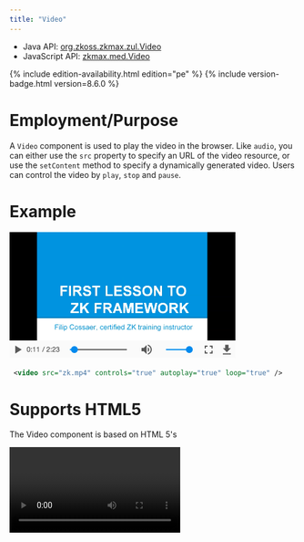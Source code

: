 ```yaml
---
title: "Video"
---
```



- Java API: [org.zkoss.zkmax.zul.Video](https://www.zkoss.org/javadoc/latest/zk/org/zkoss/zkmax/zul/Video.html)
- JavaScript API: [zkmax.med.Video](https://www.zkoss.org/javadoc/latest/jsdoc/classes/zkmax.med.Video.html)

<!--REQUIRED ZK EDITION: PE -->
{% include edition-availability.html edition="pe" %} {% include version-badge.html version=8.6.0 %}

# Employment/Purpose

A `Video` component is used to play the video in the browser. Like
`audio`, you can either use the `src` property to specify an URL of the
video resource, or use the `setContent` method to specify a dynamically
generated video. Users can control the video by `play`, `stop` and
`pause`.

# Example

![](/zk_component_ref/images/Player-Sample.png)

```xml
 <video src="zk.mp4" controls="true" autoplay="true" loop="true" />
```

# Supports HTML5

The Video component is based on HTML 5's

<video>

tag, and supports the following properties: `src`, `autoplay`,
`controls`, `loop`, `playbackRate`, `dimBackground`, `preload`,
`clipToFit`, `poster`, `playsinline` and `crossorigin`.

## Supported Formats

[mp4, WebM, ogg](https://developer.mozilla.org/en-US/docs/Web/HTML/Supported_media_formats#File_formats)

# autoplay

Just set autoplay to `true` doesn't always work because **autoplay
policy is different among browsers**. Please refer to
[autoplay-policy-changes](https://developers.google.com/web/updates/2017/09/autoplay-policy-changes)
and
[auto-play-policy-changes-for-macos](https://webkit.org/blog/7734/auto-play-policy-changes-for-macos/).

# Multiple Sources

Most browsers do not support all the video formats, so you can specify
multiple source files in different formats for different browsers. If
the first format is not supported by the browser, it will fallback to
the 2nd format. For example:

```xml
 <video src="zk.mp4, zk.webm, zk.ogg" />
```

# enableFullScreen

For security reasons, fullScreen API can only be initiated by an user
gesture. Therefore the Video component only provides a client-side
method `enableFullScreen()` to enable the full screen mode.

```xml
<video id="player" src="zk.mp4" controls="true"/>
<button xmlns:w="client" w:onClick="zk.$('$player').enableFullScreen()" />
```

# dimBackground

The Video component provides a theater mode, If dimBackground="true",
the whole page will be covered by translucent black by default except
the Video.

When the theater mode is enabled, user can click anywhere on the page
outside the Video to disable theater mode and return to the normal view.

![](/zk_component_ref/images/Player-turnOffLight.png)

```xml
 <video src="zk.mp4" dimBackground="true" />
```

By default, css of dimBackground has two properties as shown in the
following css code.

You can also customize the background in your preference by simply
overriding .z-video-dim-background in css.

```css
<style>
.z-video-dim-background {
    background: black;
    opacity: 0.8;
}
</style>
```

# playbackRate

The Video component provides setPlaybackRate(double) to control the
video playing speed. The valid value depends on the displayed browser.

Default: 1.0

```xml
 <video src="zk.mp4" playbackRate="0.5" />
```

# currentTime

The Video component provides `setCurrentTime(double)` to jump to the
specified time-point (in seconds) of the playback video.

```xml
 <video src="zk.mp4" currentTime="60" />
```

# playing

The Video component provides `setPlaying(boolean)` to play or pause the
video.

playing="true" is same as invoking `play()`; playing="false" is same as
invoking `pause()`.

```xml
 <video src="zk.mp4" playing="false" />
```

# volume

The Video component provides `setVolume(double)` to change the volume.
The value should range between 0.0 and 1.0.

Default: 1.0

```xml
 <video src="zk.mp4" volume="0.5" />
```

# muted

The Video component provides `setMuted(boolean)` to mute the video.

Default: false

```xml
 <video src="zk.mp4" muted="true" />
```

# clipToFit

The Video component provides setClipToFit(boolean) to clip the video
when the source size doesn't fit the size specified in the Video tag.

For example:

The source image used in the sample below is 450 \* 320. When you set
width="300px", height="320px", by default, blank space will be inserted
above and below the video to preserve the aspect ratio (left image);
when you set clipToFit="true", it will cut off the sides and fill up the
space (right image).

<file:ClipToFit(false).png> <file:ClipToFit(true).png>

```xml
  <video width="300px" height="320px" src="zk.mp4" style="border: 1px solid red;" />
  <video width="300px" height="320px" src="zk.mp4" style="border: 1px solid red;" clipToFit="true" />
```

# Display Subtitles

To display subtitles or captions on a video, please see [ Track]({{site.baseurl}}/zk_component_ref/track).

# StateChangeEvent

When you call `play(), stop(), pause()` StateChangeEvent will be
triggered. You can check the current state by calling event.getState().
Video has three states, and you can access them by using
`Video.PLAY, Video.STOP and Video.PAUSE`.

For example:

If you want to do something after the video starts to play, you can
write codes as shown below (MVVM style).

```xml
  <video onStateChange="@command('stateChange', event=event)" />
```

```java
  @Command
  public void stateChange(@BindingParam("event") StateChangeEvent event) {
    if (event.getState() == Video.PLAY) {
      // do something...
    }
  }
```

Video component also provides `isPlaying(), isPaused() and isStopped()`
methods to check the video state.

{% include version-badge.html version=9.6.0 %}

Since ZK 9.6.0, a new state - `Video.END` is added. When the video is
played to the end, the StateChangeEvent will be triggered.

# Supported Events

| Name | Event Type |
|---|---|
| `onStateChange` | <strong>Event:</strong>
[org.zkoss.zkmax.zul.event.StateChangeEvent](https://www.zkoss.org/javadoc/latest/zk/org/zkoss/zkmax/zul/event/StateChangeEvent.html) Notifies
when invoking play(), stop() or pause(). |

- Inherited Supported Events: [ XulElement]({{site.baseurl}}/zk_component_ref/xulelement#Supported_Events)

# Supported Children

`* `[`Track`]({{site.baseurl}}/zk_component_ref/track)

# Version History



| Version | Date           | Content                                                                           |
|---------|----------------|-----------------------------------------------------------------------------------|
| 8.6.0   | May 2018       | [ZK-3845](https://tracker.zkoss.org/browse/ZK-3845): Provide a video component    |
| 9.5.0   | September 2020 | [ZK-4649](https://tracker.zkoss.org/browse/ZK-4649): Video supports to add tracks |


